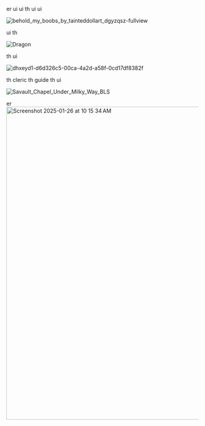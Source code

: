 er ui ui th ui  ui 

![behold_my_boobs_by_tainteddollart_dgyzqsz-fullview](https://github.com/user-attachments/assets/a4f280fa-9343-4edf-b450-17a6fb4b44b8)

ui th 

![Dragon](https://github.com/user-attachments/assets/14331601-7374-49e4-a08e-3a98820e4121)

th ui 


![dhxeyd1-d6d326c5-00ca-4a2d-a58f-0cd17df8382f](https://github.com/user-attachments/assets/577654da-c4ca-4983-9cf8-ca1e34818377)

th cleric th guide th ui 

![Savault_Chapel_Under_Milky_Way_BLS](https://github.com/user-attachments/assets/539c8b0c-0458-4cd6-84a4-4fc7666fb4ed)

er <img width="819" alt="Screenshot 2025-01-26 at 10 15 34 AM" src="https://github.com/user-attachments/assets/842864bc-76e7-4a92-b56b-05dea1b43582" />
